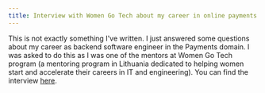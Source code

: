 ```yaml
---
title: Interview with Women Go Tech about my career in online payments
---
```


This is not exactly something I've written. I just answered some questions about my career as backend software engineer in the Payments domain. I was asked to do this as I was one of the mentors at Women Go Tech program (a mentoring program in Lithuania dedicated to helping women start and accelerate their careers in IT and engineering). You can find the interview [here](https://www.womengotech.lt/career-in-online-payments-part-2-ieva-grazuleviciute-backend-developer-at-vinted/).